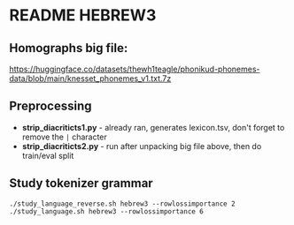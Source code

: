 # README HEBREW3

## Homographs big file:

https://huggingface.co/datasets/thewh1teagle/phonikud-phonemes-data/blob/main/knesset_phonemes_v1.txt.7z

## Preprocessing

- **strip_diacriticts1.py** - already ran, generates lexicon.tsv, don't forget to remove the `|` character
- **strip_diacriticts2.py** - run after unpacking big file above, then do train/eval split

## Study tokenizer grammar

```
./study_language_reverse.sh hebrew3 --rowlossimportance 2
./study_language.sh hebrew3 --rowlossimportance 6
```
